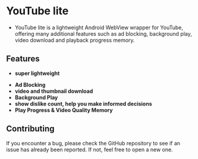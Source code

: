 YouTube lite
============

* YouTube lite is a lightweight Android WebView wrapper for YouTube, offering many additional features such as ad blocking, background play, video download and playback progress memory.
  
  

## Features

- **super lightweight**
* **Ad Blocking**
* **video and thumbnail download**
* **Background Play**
* **show dislike count, help you make informed decisions**
* **Play Progress & Video Quality Memory**
  
  

## Contributing

If you encounter a bug, please check the GitHub repository to see if an issue has already been reported. If not, feel free to open a new one.


